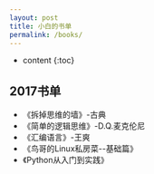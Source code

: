 ```yaml
---
layout: post
title: 小白的书单
permalink: /books/
---
```


* content
{:toc}


2017书单
-----------------------------------------------------------------

+ 《拆掉思维的墙》-古典
+ 《简单的逻辑思维》-D.Q.麦克伦尼
+ 《汇编语言》-王爽
+ 《鸟哥的Linux私房菜--基础篇》
+ 《Python从入门到实践》
